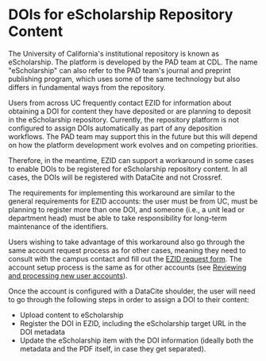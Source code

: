 # DOIs for eScholarship Repository Content

The University of California's institutional repository is known as eScholarship. The platform is developed by the PAD team at CDL. The name "eScholarship" can also refer to the PAD team's journal and preprint publishing program, which uses some of the same technology but also differs in fundamental ways from the repository. 

Users from across UC frequently contact EZID for information about obtaining a DOI for content they have deposited or are planning to deposit in the eScholarship repository. Currently, the repository platform is not configured to assign DOIs automatically as part of any deposition workflows. The PAD team may support this in the future but this will depend on how the platform development work evolves and on competing priorities. 

Therefore, in the meantime, EZID can support a workaround in some cases to enable DOIs to be registered for eScholarship repository content. In all cases, the DOIs will be registered with DataCite and not Crossref. 

The requirements for implementing this workaround are similar to the general requirements for EZID accounts: the user must be from UC, must be planning to register more than one DOI, and someone (i.e., a unit lead or department head) must be able to take responsibility for long-term maintenance of the identifiers.

Users wishing to take advantage of this workaround also go through the same account request process as for other cases, meaning they need to consult with the campus contact and fill out the [EZID request form](https://tinyurl.com/ezid-request). The account setup process is the same as for other accounts (see [Reviewing and processing new user accounts](https://github.com/CDLUC3/ezid-service/blob/master/reviewing-and-processing-new-user-accounts.md)). 

Once the account is configured with a DataCite shoulder, the user will need to go through the following steps in order to assign a DOI to their content:

- Upload content to eScholarship
- Register the DOI in EZID, including the eScholarship target URL in the DOI metadata
- Update the eScholarship item with the DOI information (ideally both the metadata and the PDF itself, in case they get separated).

